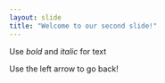 ```yaml
---
layout: slide
title: "Welcome to our second slide!"
---
```

Use *bold* and *italic* for text

Use the left arrow to go back!

